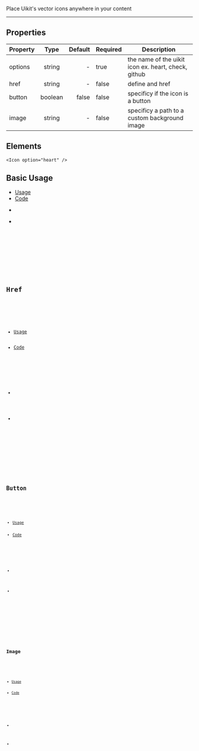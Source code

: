 Place Uikit's vector icons anywhere in your content

-------------

## Properties

| Property     | Type          | Default | Required | Description |
| --------     |:-------------:| -------:| -------- | ----------- |
| options      | string        |  -      |  true    | the name of the uikit icon ex. heart, check, github |
| href         | string        |  -      |  false   | define and href |
| button       | boolean       |  false  |  false   | specificy if the icon is a button |
| image        | string        |  -      |  false   | specificy a path to a custom background image |


## Elements

``` tsx
<Icon option="heart" />
```

## Basic Usage

<div>
    <ul uk-tab="">
        <li className="uk-active"><a href="#">Usage</a></li>
        <li><a href="#">Code</a></li>
    </ul>
    <ul className="uk-switcher">
        <li>
          <Icon options="heart" />
          <Icon options="check" />
        </li>
        <li>
            <pre>
                <Code code='<Icon options="heart" /><Icon options="check" />'
                />
            </pre>
        </li>
    </ul>
</div>

## Href

<div>
    <ul uk-tab="">
        <li className="uk-active"><a href="#">Usage</a></li>
        <li><a href="#">Code</a></li>
    </ul>
    <ul className="uk-switcher">
        <li>
          <Icon href="https://github.com/vacarsu/uikit-react" options="github" />
        </li>
        <li>
            <pre>
                <Code code='<Icon href="https://github.com/vacarsu/uikit-react" options="github" />'
                />
            </pre>
        </li>
    </ul>
</div>

## Button

<div>
    <ul uk-tab="">
        <li className="uk-active"><a href="#">Usage</a></li>
        <li><a href="#">Code</a></li>
    </ul>
    <ul className="uk-switcher">
        <li>
          <Icon button="true" options="github" />
        </li>
        <li>
            <pre>
                <Code code='<Icon options="heart" /><Icon options="check" />'
                />
            </pre>
        </li>
    </ul>
</div>

## Image

<div>
    <ul uk-tab="">
        <li className="uk-active"><a href="#">Usage</a></li>
        <li><a href="#">Code</a></li>
    </ul>
    <ul className="uk-switcher">
        <li>
          <Icon image="src/images/background.jpeg" options="star" />
        </li>
        <li>
            <pre>
                <Code code='<Icon image="src/images/background.jpeg" options="star" />'
                />
            </pre>
        </li>
    </ul>
</div>